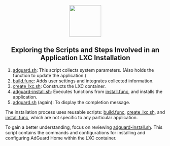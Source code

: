 <div align="center">
<img src="https://raw.githubusercontent.com/eodevx/ProxmoxVE/main/misc/images/logo.png" height="100px" />
</div>
<h2><div align="center">Exploring the Scripts and Steps Involved in an Application LXC Installation</div></h2>

1) [adguard.sh](https://github.com/eodevx/ProxmoxVE/blob/main/ct/adguard.sh): This script collects system parameters. (Also holds the function to update the application.)
2) [build.func](https://github.com/eodevx/ProxmoxVE/blob/main/misc/build.func): Adds user settings and integrates collected information.
3) [create_lxc.sh](https://github.com/eodevx/ProxmoxVE/blob/main/ct/create_lxc.sh): Constructs the LXC container.
4) [adguard-install.sh](https://github.com/eodevx/ProxmoxVE/blob/main/install/adguard-install.sh): Executes functions from [install.func](https://github.com/eodevx/ProxmoxVE/blob/main/misc/install.func), and installs the application.
5) [adguard.sh](https://github.com/eodevx/ProxmoxVE/blob/main/ct/adguard.sh) (again): To display the completion message.

The installation process uses reusable scripts: [build.func](https://github.com/eodevx/ProxmoxVE/blob/main/misc/build.func), [create_lxc.sh](https://github.com/eodevx/ProxmoxVE/blob/main/ct/create_lxc.sh), and [install.func](https://github.com/eodevx/ProxmoxVE/blob/main/misc/install.func), which are not specific to any particular application.

To gain a better understanding, focus on reviewing [adguard-install.sh](https://github.com/eodevx/ProxmoxVE/blob/main/install/adguard-install.sh). This script contains the commands and configurations for installing and configuring AdGuard Home within the LXC container.

